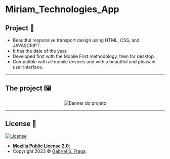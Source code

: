# Miriam_Technologies_App

## Project :star2:

- Beautiful responsive transport design using HTML, CSS, and JAVASCRIPT.
- It has the date of the year.
- Developed first with the Mobile First methodology, then for desktop.
- Compatible with all mobile devices and with a beautiful and pleasant user interface.

---

## The project 🖼️

<p align="center">
  <img src="https://imgur.com/EKiZItR.png" alt="Banner do projeto"/>
</p>

---


## License :memo:

[![License](http://img.shields.io/:license-mit-green.svg?style=flat-square)](http://badges.mit-license.org)

- **[Mozilla Public License 2.0](https://github.com/GabrielFraga962/Miriam_Technologies_App/blob/main/LICENSE)**;
- Copyright 2023 © <a href="https://github.com/GabrielFraga962" target="_blank">Gabriel S. Fraga</a>.

  
